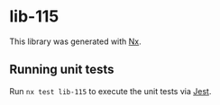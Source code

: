 # lib-115

This library was generated with [Nx](https://nx.dev).

## Running unit tests

Run `nx test lib-115` to execute the unit tests via [Jest](https://jestjs.io).
